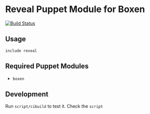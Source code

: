 # Reveal Puppet Module for Boxen

[![Build Status](https://travis-ci.org/boxen/puppet-template.svg?branch=master)](https://travis-ci.org/boxen/puppet-template)

## Usage

```puppet
include reveal
```

## Required Puppet Modules

* `boxen`

## Development
Run `script/cibuild` to test it. Check the `script`
